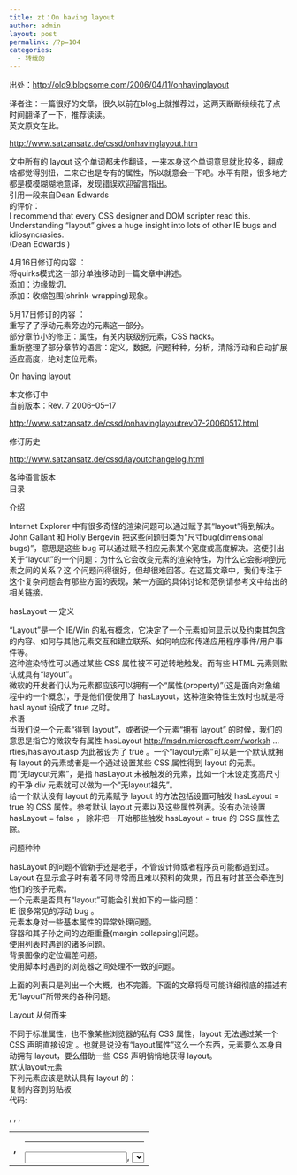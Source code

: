 ```yaml
---
title: zt：On having layout
author: admin
layout: post
permalink: /?p=104
categories:
  - 转载的
---
```

出处：http://old9.blogsome.com/2006/04/11/onhavinglayout

译者注：一篇很好的文章，很久以前在blog上就推荐过，这两天断断续续花了点时间翻译了一下，推荐读读。  
英文原文在此。

http://www.satzansatz.de/cssd/onhavinglayout.htm

文中所有的 layout 这个单词都未作翻译，一来本身这个单词意思就比较多，翻成啥都觉得别扭，二来它也是专有的属性，所以就意会一下吧。水平有限，很多地方都是模模糊糊地意译，发现错误欢迎留言指出。  
引用一段来自Dean Edwards  
的评价：  
I recommend that every CSS designer and DOM scripter read this. Understanding “layout” gives a huge insight into lots of other IE bugs and idiosyncrasies.  
(Dean Edwards )

4月16日修订的内容 ：  
将quirks模式这一部分单独移动到一篇文章中讲述。  
添加：边缘裁切。  
添加：收缩包围(shrink-wrapping)现象。

5月17日修订的内容 ：  
重写了了浮动元素旁边的元素这一部分。  
部分章节小的修正：属性，有关内联级别元素，CSS hacks。  
重新整理了部分章节的语言：定义，数据，问题种种，分析，清除浮动和自动扩展适应高度，绝对定位元素。

On having layout

本文修订中  
当前版本：Rev. 7 2006–05–17

http://www.satzansatz.de/cssd/onhavinglayoutrev07-20060517.html

修订历史

http://www.satzansatz.de/cssd/layoutchangelog.html

各种语言版本  
目录

介绍

Internet Explorer 中有很多奇怪的渲染问题可以通过赋予其“layout”得到解决。John Gallant 和 Holly Bergevin 把这些问题归类为“尺寸bug(dimensional bugs)”，意思是这些 bug 可以通过赋予相应元素某个宽度或高度解决。这便引出关于“layout”的一个问题：为什么它会改变元素的渲染特性，为什么它会影响到元素之间的关系？这 个问题问得很好，但却很难回答。在这篇文章中，我们专注于这个复杂问题会有那些方面的表现，某一方面的具体讨论和范例请参考文中给出的相关链接。

hasLayout — 定义

“Layout”是一个 IE/Win 的私有概念，它决定了一个元素如何显示以及约束其包含的内容、如何与其他元素交互和建立联系、如何响应和传递应用程序事件/用户事件等。  
这种渲染特性可以通过某些 CSS 属性被不可逆转地触发。而有些 HTML 元素则默认就具有“layout”。  
微软的开发者们认为元素都应该可以拥有一个“属性(property)”(这是面向对象编程中的一个概念)，于是他们便使用了 hasLayout，这种渲染特性生效时也就是将 hasLayout 设成了 true 之时。  
术语  
当我们说一个元素“得到 layout”，或者说一个元素“拥有 layout” 的时候，我们的意思是指它的微软专有属性 hasLayout http://msdn.microsoft.com/worksh &#8230; rties/haslayout.asp 为此被设为了 true 。一个“layout元素”可以是一个默认就拥有 layout 的元素或者是一个通过设置某些 CSS 属性得到 layout 的元素。  
而“无layout元素”，是指 hasLayout 未被触发的元素，比如一个未设定宽高尺寸的干净 div 元素就可以做为一个“无layout祖先”。  
给一个默认没有 layout 的元素赋予 layout 的方法包括设置可触发 hasLayout = true 的 CSS 属性。参考默认 layout 元素以及这些属性列表。没有办法设置 hasLayout = false ， 除非把一开始那些触发 hasLayout = true 的 CSS 属性去除。

问题种种

hasLayout 的问题不管新手还是老手，不管设计师或者程序员可能都遇到过。Layout 在显示盒子时有着不同寻常而且难以预料的效果，而且有时甚至会牵连到他们的孩子元素。  
一个元素是否具有“layout”可能会引发如下的一些问题：  
IE 很多常见的浮动 bug 。  
元素本身对一些基本属性的异常处理问题。  
容器和其子孙之间的边距重叠(margin collapsing)问题。  
使用列表时遇到的诸多问题。  
背景图像的定位偏差问题。  
使用脚本时遇到的浏览器之间处理不一致的问题。

上面的列表只是列出一个大概，也不完善。下面的文章将尽可能详细彻底的描述有无“layout”所带来的各种问题。

Layout 从何而来

不同于标准属性，也不像某些浏览器的私有 CSS 属性，layout 无法通过某一个 CSS 声明直接设定 。也就是说没有“layout属性”这么一个东西，元素要么本身自动拥有 layout，要么借助一些 CSS 声明悄悄地获得 layout。  
默认layout元素  
下列元素应该是默认具有 layout 的：  
复制内容到剪贴板  
代码:  
<html>,  
<body> <table>, <tr>, <th>, <td>  
<img> <hr> <input>, <select>, <textarea>,  
<button> <iframe>, <embed>, <object>,  
<applet> <marquee>

属性  
下列 CSS 属性和取值将会让一个元素获得 layout：  
position: absolute  
绝对定位元素的包含区块(containing block)就会经常在这一方面出问题。  
float: left|right  
由于 layout 元素的特性，浮动模型会有很多怪异的表现。  
display: inline-block  
当一个内联级别的元素需要 layout 的时候往往就要用到它，这也可能也是这个 CSS 属性的唯一效果——让某个元素拥有 layout。“inline-block行为”在IE中是可以实现的，但是非常与众不同： IE/Win: inline-block and hasLayout http://www.brunildo.org/test/InlineBlockLayout.html 。  
width: 除 “auto” 外的任意值  
很多人遇到 layout 相关问题发生时，一般都会先尝试用这个来修复。  
height: 除 “auto” 外的任意值  
height: 1% 就在 Holly Hack 中用到。  
zoom: 除 “normal” 外的任意值 (MSDN) http://msdn.microsoft.com/worksh &#8230; properties/zoom.asp  
MS专有属性，无法通过校验。 不过 zoom: 1 可以临时用做调试。  
writing-mode: tb-rl (MSDN) http://msdn.microsoft.com/worksh &#8230; ies/writingmode.asp  
MS专有属性，无法通过校验。

在 IE7 中，overflow 也变成了一个 layout 触发器：  
overflow: hidden|scroll|auto  
这个属性在之前版本 IE 中没有触发 layout 的功能。  
overflow-x|-y: hidden|scroll|auto  
overflow-x 和 overflow-y 是 CSS3 盒模型中的属性，尚未得到浏览器的广泛支持。他们在之前版本IE中没有触发 layout 的功能。

另外 IE7 的荧幕上又新添了几个 haslayout 的演员，如果只从 hasLayout 这个方面考虑，min/max 和 width/height 的表现类似，position 的 fixed 和 absolute 也是一模一样。  
position: fixed  
./.  
min-width: 任意值  
就算设为0也可以让该元素获得 layout。  
max-width: 除 “none” 之外的任意值  
./.  
min-height: 任意值  
即使设为0也可以让该元素的 haslayout=true  
max-height: 除 “none” 之外的任意值  
./.

以上结论借助 IE Developer Toobar 以及预先测试得出。  
有关内联级别元素  
对于内联元素(可以是默认即为内联的比如 span 元素，也可以是 display: inline 的元素)  
width 和 height 只在 IE5.x 下和 IE6 或更新版本的 quirks 模式下触发 hasLayout 。而对于 IE6，如果浏览器运行于标准兼容模式下，内联元素会忽略 width 或 height 属性，所以设置 width 或 height 不能在此种情况下令该元素具有 layout。  
zoom 总是可以触发 hasLayout，但是在 IE5.0 中不支持。

具有“layout” 的元素如果同时也 display: inline ，那么它的行为就和标准中所说的 inline-block 很类似了：在段落中和普通文字一样在水平方向和连续排列，受 vertical-align 影响，并且大小可以根据内容自适应调整。这也可以解释为什么单单在 IE/Win 中内联元素可以包含块级元素而少出问题，因为在别的浏览器中 display: inline 就是内联，不像 IE/Win 一旦内联元素拥有 layout 还会变成 inline-block。  
脚本属性 hasLayout  
我们这里称 hasLayout 为“脚本属性”是为了和我们熟知的 CSS 属性相区别。  
注意一旦一个元素拥有了 layout，就没有办法再将其设成 hasLayout = False 了。  
hasLayout-property http://msdn.microsoft.com/worksh &#8230; rties/haslayout.asp 可以用来检测一个元素是否拥有 layout：举个例子，如果它的 id 是“eid”，那么只要在 IE5.5+ 的地址栏里输入 javascript: alert(eid.currentStyle.hasLayout) 即可检测它的状态。  
IE的 Developer Toolbar http://www.microsoft.com/downloa &#8230; &displaylang=en 可以实时检查一个元素的当前样式；如果 hasLayout 是 true ，那么它的值显示为 “-1”。 我们可以通过实时修改一个元素的属性将“zoom(css)”设置为“1”来触发 hasLayout 以便调试。  
另外一个需要注意的是“layout”会影响脚本编程。如果一个元素没有“layout”，那么clientWidth/clientHeight 总是返回0。这会让一些脚本新手感到困惑，而且这和 Mozilla 浏览器的处理方式也不一样。不过我们可以利用这一点在 IE5.0 中检测“layout”：如果 clientWidth 是零那么这个元素就没有 layout。

CSS hacks

下面用于触发 haslayout 的 hack 已经经过 IE6 及以下版本测试。今后版本的IE有可能会对此做不同处理。如果新版本浏览器发布我们会重新整理这部分内容。  
John Gallant 和 Holly Bergevin 在2003年发布的 Holly hack http://www.communitymx.com/conte &#8230; age=2&cid=C37E0

：  
复制内容到剪贴板  
代码:  
/\* \*/ \* html .gainlayout { height: 1%; } /\* */

可以让 IE5+ 的任意元素获得 layout，除了标准兼容模式 IE6 中的内联元素。  
一般都很有效，除了在某些极少情况下，需要用 height:0 或者 1px 更好一些。  
和 overflow: hidden 不相容，除非在 IE6 的标注兼容模式下(因为这时如果父元素没有定高，那么height: 1% 会被变回 height: auto)。

或者我们可以用 underscore hack:http://wellstyled.com/singlelang.php?lang=en&page=css-underscore-hack.html  
复制内容到剪贴板  
代码:  
.gainlayout { _height: 0; }

另外，更具有向后兼容性的方法是使用 条件注释(conditional comments):http://msdn.microsoft.com/workshop/author/dhtml/overview/ccomment_ovw.asp  
复制内容到剪贴板  
代码:  
<!&#8211;[if lte IE 6]>

<style>

.gainlayout { height: 1px; }

</style>

<![endif]&#8211;>

在条件注释中链接一个专门对 IE/Win 做修正的外部样式表文件，也不失为一个安全有效的好方法：  
复制内容到剪贴板  
代码:  
<link rel=&#8221;stylesheet&#8221; href=&#8221;allbrowsers.css&#8221; type=&#8221;text/css&#8221; />

<!&#8211;[if lte IE 6]>

<link rel=&#8221;stylesheet&#8221; href=&#8221;iefix.css&#8221; type=&#8221;text/css&#8221; />

<![endif]&#8211;>

我们更倾向于使用 height: 0 和 1px —— 并主张始终使用 height 除非它和别的什么东西冲突 (overflow: hidden)。对于取值，我们则倾向于避免 1% ，因为它可能会(虽然很少)引起一些问题。http://www.brunildo.org/test/relayout.html  
height 不能应用于标准模式下的内联元素。在这种情况下我们可以用 display: inline-block 或 zoom: 1。  
我们曾看过一些把 Holly hack 真的当作 holy(神圣的) hack 盲目使用的情况，比如对浮动元素使用或者对已经具有特定宽度的元素也使用这个 hack。要记住这个 hack 的目的不是要给某个元素加一个高度，而只是要触发 hasLayout = True 而已。  
不要给所有元素设置 layout：* {_height: 1px;}。所谓过犹不及，获得 layout 不等于获得灵丹妙药，它只是用来改变渲染模式。  
Hack整理  
但是浏览器总是会变的，我们需要面对很多问题，比如一些依赖 IE6 的 bug 所做的 hack 会在 IE7 或更高版本的新浏览器中因 bug 修复而失效(甚至有害)的问题；比如新版本浏览器中类似的布局 bug 依然存在但用于 hack 的过滤器比如 * html 却不能正常工作的问题。这种情况下，MS专有属性 zoom 就可以考虑使用了。  
复制内容到剪贴板  
代码:  
<!&#8211;[if lt IE 7]><style>

/\* IE 6 + IE5.5 + IE5.0 所用样式\*/

.gainlayout { height: 0; }

</style><![endif]&#8211;>

<!&#8211;[if IE 7]><style>

.gainlayout { zoom: 1;}

/\* 或者其他任何以后可能需要的东西 \*/

</style><![endif]&#8211;>

zoom: 1; 可以让 IE5.5+ 的任何元素(包括内联元素)获得 layout，但是在 IE5.0 中无效。  
没有其他附带效果(内联元素会变成 inline-block，这个当然)。  
如果需要通过验证，应该用条件注释将 zoom 隐藏起来。

其实当我们考虑到“向后兼容”时是很自相矛盾的，我们强烈建议页面设计者回过头看一下自己页面中用的到的明显的或是不明显的“hacks”，并用条件注释针对不同浏览器重新处理以保万无一失。

关于IE Mac 的小问题

IE Mac 和 windows 下的 IE 是完全不同的两个东西，它们各自拥有自己的渲染引擎，IE Mac 就全然不知“hasLayout”(或contenteditable)所谓何物。相比之下 IE Mac 的渲染引擎要更标准兼容一点，比如 height 就是被当作 height 处理，没有别的效果。因此针对“hasLayout”的 hacks 和别的解决方法(特别是通过使用 height 或 width 属性的)往往对 IE Mac 来说是有害的，所以需要对其隐藏。更多的关于 IE Mac 相关的问题可以在 IE Mac, bugs and oddities pages http://www.l-c-n.com/IE5tests/ 找到。

MSDN 文档

MSDN 中涉及到 hasLayout 这个 MS 属性的地方寥寥无几，而具体解释 layout 和 IE 渲染模型之间关系的则少之又少。  
在IE4的时候，除了未经绝对定位也未指定宽高的内联元素，几乎所有元素都有某种 layout(MSDN)。http://msdn.microsoft.com/worksh &#8230; mentandlocation.asp 在这种早期的layout概念中，像 border, margin, padding 这些属性被称作“layout属性”，它们是不能应用到一个简单的内联元素上的。换句话说，“拥有layout”就可以粗略理解成：“可以拥有这几个属性”。  
MSDN 上仍然使用 layout 属性这种说法， 只是含义变了，它们和拥有 layout 的元素已经没有什么关系了。在 IE5.5 中方才引入了 MS 的这个专有属性 hasLayout，http://msdn.microsoft.com/worksh &#8230; rties/haslayout.asp 也只是某种内部的标志位而已。  
在 IE5.5 中，MSHTML Editing Platform(即可以通过设置来允许用户实时编辑、拖动 layout 元素以及调整其尺寸等)的文档中描述了三个和 layout 相关的重要特性：  
如果一个 layout 元素中有内容，内容的排版布局将由它的边界矩形框决定。  
拥有 layout 的意思基本上就是表示某元素是一个矩形。  
从内部来说，拥有 layout 意思就是一个元素将自己负责绘制其内部内容。

(Editing Platform) http://msdn.microsoft.com/librar &#8230; mshtmleditplatf.asp

和 layout 自身相关的内部工作机制直到2005年8月才有相应文档描述，当时由于 The Web Standards Project http://www.webstandards.org/ 和微软的特别工作小组的原因，Markus Mielke [MSFT] 打开了深入讨论的大门：  
一般来说，在 Internet Explorer 的 DHTML 引擎中，元素是不对自己的位置安排负责的。虽然一个 div 或者一个 p 元素都在源码中有一个位置，在文档流有一个位置，但是它们的内容却是由它们最近的一个 layout 祖先(经常是 body)控制安排的。这些元素依赖它们祖先的 layout 来为他们处理诸如决定大小尺寸和测量信息等诸多繁重的工作。

(HasLayout概述)http://msdn.microsoft.com/library/default.asp?url=/library/en-us/IETechCol/cols/dnexpie/expie20050831.asp

分析

我们的分析试图解释在已知案例下发生了什么事情，这种分析也应该可以作为未知案例下的指导。但我们这种试图利用种种测试案例投石探路的黑箱测试方法，是注 定无法消除黑箱的神秘感的——我们无法回答“为什么”的问题。我们只能去尝试了解整个“hasLayout”模式的工作框架，以及它会怎样影响网页文档的 渲染。因此，最终我们只能提供一些指导方针(而且只能是指导方针，而不是绝对的解决方案)。  
我们认为他们所指的是一个小窗体。一个 layout 元素的内部内容是完全独立的，而且也无法影响其边界外的任何内容。  
而 MS 属性 layout 只是某种标志位：一旦它被设定，这个元素就会拥有 layout“特性”，这包括体现在其自身以及其非 layout 孩子元素身上的特殊性能——比如浮动和层叠等。  
这种独立性也许正可以解释为什么 layout 元素通常比较稳定，而且它们可以让某些 bug 消失。这种情况的代价有二，一是偏离了标准，二是它没有考虑到今后可能因此出现的 bug 和问题。  
MS 的“页面”模式，从符号学角度考虑，可以看做是由很多互不相关的小的区块构成，而 HTML 和 W3C 的模式则认为“页面”模式应该是叙述完备的，故事性的相关信息区块构成的。

各种情况的详细说明

清除浮动和自动扩展适应高度  
浮动元素会被 layou 元素自动包含。这是很多新手经常遇到的问题：在 IE 下完成的页面到了标准兼容浏览器下所有未清除的浮动元素都伸出了其包含容器之外。  
Containing Floats http://www.complexspiral.com/publications/containing-floats  
how to clear floats without structural markup http://positioniseverything.net/easyclearing.html

相反的情况：如果确实需要一个浮动元素伸出其包含容器，也就是自动包含不是想要的效果时，该怎么办？你很可能也会遇到这种头疼的问题，下面的深入讨论就是一个例子：  
acidic float tests http://www.satzansatz.de/cssd/acidicfloat.html

在IE中，一个浮动元素总是“隶属于”它的 layout 包含容器。而后面的元素会受这个 layout 包含容器影响而不是这个浮动元素影响。  
这个特性和IE6的那个自动扩展以适应内部内容宽度的特性，都可以看成是受这个规则影响的：“由它的边界矩形框决定”。  
更糟的问题：clear 无法影响其 layout 包含容器之外的 float 元素。如果依赖这个 bug 在 IE 中布局的页面要转到标准兼容浏览器中，只有全部重做。  
IE 的自动包含浮动元素也是经常需要的效果，它在其他浏览器中也可以达到：参考我们的 “和 CSS 规范类似的地方” 这一部分来了解一下包含浮动元素的相关内容。  
浮动元素旁边的元素  
当一个块级元素紧跟在一个左浮动元素之后时，它应该——作为一个块级元素——忽略这个浮动元素，而它的内容则应该因这个浮动元素而移位：一个紧跟在左浮动 元素后的块级元素内的文字内容，应该沿着浮动元素的右边顺序排列并会（如果它的长度超过浮动元素）继续排列到浮动元素下方。但是如果这个块级元素有 layout，比如由于某种原因被设置了宽度，那么这整个元素则会因浮动元素而移位，就好像它自己也是一个浮动元素一样，因此其中的文字就不再环绕这个左 浮动元素了（而会形成一个矩形区域，保持在它的右边。）  
在 IE5 中一个块级元素的百分比宽度是基于浮动元素旁边的剩余空间计算的，而在 IE6 中则是依照整个父块级元素的可用空间计算的。所以在 IE6 中设置 width: 100% 会导致某种浮动元素旁边的溢出现象，于是各种布局问题也会因此而来。  
一些关于浮动块旁边的 hasLayout 块的测试案例：  
by using width http://dev.l-c-n.com/IEW2-bugs/float-layout.php  
by using min-width (IE 7) and zoom (IE 6) http://dev.l-c-n.com/IEW2-bugs/float-adjecant.php

与此类似，和浮动元素相邻的相对定位元素，它的位置偏移量应该参照的是父元素的补白(padding)边缘(例如，left: 0; 应该将一个相对定位元素叠放于它前面的浮动元素之上)。在 IE6 中，偏移量 left: value; 是从浮动元素的右边距(margin)边缘开始算起的，这会因浮动元素所占的宽度变化导致水平方向的错位(一个解决方法是用 margin-left 代替，但是也要注意如使用百分值时会有一些怪异问题)。  
layout blocks with relative positioning adjacent to floated blocks http://dev.l-c-n.com/IEW2-bugs/float-layout2-rp.php

根据规范所述，浮动元素应该与其后的盒子交织在一起。而对于没有交叉的二维空间中的矩形而言这是无法实现的。  
如果谁真的需要向 IE 的这种不当行为屈服，那么如何让标准兼容浏览器中的盒子也有类似行为——即类似于 layout 盒子会自动“收缩”而给其前置的浮动元素让出空间的行为——就是一个问题了。我们给出的方法是跟着一个浮动元素创建一个新的块级格式化范围（block formatting context），这在我们的“和 CSS 规范类似的地方” 有讨论。  
可以(再次)访问下面这个页面：  
three pixel text-jog http://positioniseverything.net/explorer/threepxtest.html

我们可以看到跟在一个浮动元素后的 layout 元素不会显示这个3px间隙的 bug，因为浮动元素外围的3px硬边无法影响一个 layout 元素的内部内容，所以这个硬边将整个 layout 元素右推了3px。好比一个防护罩，layout 可以保护其内部内容不受影响，但是浮动元素的力量却将整个防护罩推了开来。  
列表  
无论是列表本身(ol, ul) 还是单个的列表元素(li)，拥有 layout 后都会影响列表的表现。不同版本 IE 的表现又有不同。最明显的效果就体现在列表符号上(如果你的列表自定义了列表符号则不会受这个问题影响)。这些符号很可能是通过某种内部机制附到列表元素 上的(通常是附着在它们外面)。不幸的是，由于是通过“内部机制”添加的，我们无法访问它们也无法修正它们的错误表现。  
最明显的效果有：  
列表获得 layout 后，列表符号会消失或者被放置在不同的或者错误的位置。

有时它们又可以通过改变列表元素的边距而重新出现。这看起来似乎是以下事实导致的结果：layout 元素会试图裁掉超出其边界的内部内容。  
列表元素获得 layout 之后，会有和上面一样的问题出现，更多参考 (extra vertical space between list items)http://www.brunildo.org/test/IEWlispace.php

进一步又有一个问题就是(在有序列表中)任何具有 layout 的列表元素似乎都有自己独立的计数器。比如我们有一个含五个列表元素的有序列表，只有第三个列表元素有 layout。我们会看到这样：  
1… 2… 1… 4… 5…  
此外，如果一个有 layout 的列表元素跨行显示时，列表符号会底部对齐(而不是按照预料的顶部对齐)。  
以上某些问题还是无法解决的，所以如果需要列表符号的时候最好避免让列表和列表元素获得 layout。如果需要限定尺寸，最好给别的元素设定尺寸，比如给整个列表外面套一个元素并设定它的宽度，又或者比如给每个列表元素中的内容设定高度等等。  
另一个IE中列表的常见问题出现在当某个 li 中的内容是一个 display: block 的锚点(anchor)时。在这种情况下，列表元素之间的空格将不会被忽略而且通常会显示成额外的一行夹在每个 li 之间。一种避免这种竖直方向多余空白的解决方法是赋予这些锚点 layout。这样还有一个好处就是可以让整个锚点的矩形区域都可以响应鼠标点击。  
表格  
table 总是有 layout 的，它总表现为一个已定义宽度的对象。在IE6中，table-layout: fixed http://msdn.microsoft.com/worksh &#8230; ies/tablelayout.asp 通常和一个宽度设为100%的表格相同，同时这也会带来很多问题(一些计算方面的错误)。另外在IE5.5和IE6的quirks模式下还有一些别的需要注意的情况。http://dev.l-c-n.com/tables_2/  
相对定位元素(r.p.)  
注意，由于 position: relative 并不触发 hasLayout，所以很多诸如内容消失或错位的渲染错误就会因此而起。这些现象可能会在刷新页面、调整窗口大小、滚动页面、选中内容等情况下出现。原 因是 IE 在据这个属性对元素做偏移处理时，却似乎忘了发出信号让其 layout 孩子元素进行“重绘”(而如果是一个layout元素，那么在其重绘事件的信号链中，这个传给其孩子的信号是会正常发出的)。  
r.p. parent and disappearing floated child http://www.satzansatz.de/cssd/rpfloat.html  
disappearing list-background bug http://positioniseverything.net/explorer/ie-listbug.html

以上是一些相关问题的描述。作为经验之谈，相对定位一个元素时最好给予其 layout。再有，我们也需要检查拥有这种结构的父元素是否也需要 layout 或者position: relative亦或二者都需要，如果涉及到浮动元素这点就十分重要。  
绝对定位元素(a.p.)：  
包含区块，什么是包含区块？  
理解 CSS 的包含区块概念很重要，它回答了绝对定位元素是相对哪里定位的问题：包含区块决定了偏移起点，包含区块定义了百分比长度的计算参考。  
对于绝对定位元素，包含区块是由其最近的定位祖先决定的。如果其祖先都没有被定位，那么就使用初始包含区块 html。  
通常情况下我们会用 position: relative 来设定任意包含区块。这就是说，我们可以让一个绝对定位元素所参考的原点和长度等不依赖于元素的排列顺序，这可以满足诸如“内容优先”这种可访问性概念的需要，也可以给复杂的浮动布局带来方便。  
但是由于 layout 概念的存在，这种设计理念的效果在IE中就要打个问号了：因为在IE中绝对定位只有当其包含元素拥有 layout 时才会计算正确，而且绝对定位元素的百分比宽度参考也搞错了对象。这里 IE5 和 IE6 的行为不同但都有问题。IE7b2 的行为就要好很多，虽然有些小地方还是有错误。总之尽可能的让绝对元素的包含区块拥有 layout，而且尽量让其就是绝对定位元素的父级元素（也就是说这个包换元素和绝对定位元素之间没有绝对定位元素的别的祖先了）。  
假设一个无 layout 的父元素被相对定位了——我们就得给它赋予 layout 才能使偏移量起作用：  
Absolutely Buggy II http://www.positioniseverything.net/abs_relbugs.html

假设一个未定位的父元素需要特定尺寸，而且页面设计是基于百分比宽度的——我们就可以放弃这个想法了，因为浏览器支持不佳：  
absolutely positioned element and percentage width http://www.satzansatz.de/cssd/tmp/apboxpercentagewidth.html  
滤镜  
MS专有的滤镜属性 filter http://msdn.microsoft.com/workshop/author/filter/filters.asp 是只适用于 layout 元素的。有些滤镜扩展了对象的边界。它们会显示出自身特有的缺陷。http://www.satzansatz.de/cssd/tmp/alphatransparency.html  
对已渲染元素的重排(re-flow)  
当所有元素都已渲染完成时，如果有一个因鼠标经过而引起的变化产生(比如某个链接的 background 有变化)，IE会对其 layout 包含区块进行重排。有时一些元素就会因此被排到了新的位置，因为当这个鼠标经过发生时，IE已经知道了所有相关元素的宽度、偏移量等数据了。这在文档首次 载入时则不会发生，那时由于自动扩张的特性，宽度还无法确定。这种情况会导致在鼠标经过时页面出现跳变。  
Jump on :hover http://www.satzansatz.de/cssd/pseudocss.html#hoverjump  
quirky percentages: the reflow http://www.positioniseverything.net/explorer/percentages.html

这些和重排问题相关的 bug 会给百分比边距和补白使用较多的流动布局带来不少麻烦。  
背景原点  
MS专有的这个 hasLayout 还会影响背景的定位和扩展。比如，根据 CSS 规范，http://www.w3.org/TR/CSS21/colors.html#q2background-position : 0 0 应该指元素的“补白边缘(padding edge)”。而在 IE/Win 下，如果 hasLayout = false 则指的是“边框边缘(border edge)”，当 hasLayout=true 时指的才是补白边缘：  
Background, Border, hasLayout http://www.brunildo.org/test/BackgroundBorderLayout.html

边距重叠  
hasLayout 会影响一个盒子和其子孙的边距重叠。根据规范，一个盒子如果没有上补白和上边框，那么它的上边距应该和其文档流中的第一个孩子元素的上边距重叠：  
Collapsing Margins http://www.w3.org/TR/CSS21/box.html#collapsing-margins  
Uncollapsing Margins http://complexspiral.com/publications/uncollapsing-margins

在 IE/Win 中如果这个盒子有 layout 那么这种现象就不会发生了：似乎拥有 layout 会阻止其孩子的边距伸出包含容器之外。此外当 hasLayout = true 时，不论包含容器还是孩子元素，都会有边距计算错误的问题出现。  
Margin collapsing and hasLayout http://www.brunildo.org/test/IEMarginCollapseLayout.html

块级别的链接  
hasLayout 会影响一个块级别链接的鼠标响应区域(可点击区域)。通常 hasLayout = false 时只有文字覆盖区域才能响应。而 hasLayout = true 则整个块状区域都可响应。添加了 onclick/onmouseover 等事件的任意块级元素也有同样的现象。  
Block anchors and hasLayout http://www.brunildo.org/test/IEABlock1.html

在页面内使用键盘浏览：探索中  
当使用 tab 在页面中浏览时，如果进入了一个页内链接(in-page link)，那么接下来再按的 tab 键就不会正常继续了：  
hasLayout Property Characterizes IE6 Bug http://jimthatcher.com/news.htm#haslayout  
Keyboard Navigation and Internet Explorer http://juicystudio.com/article/ie-keyboard-navigation.php  
tab 键会把用户带到(这通常是错误的)其最近的 layout 祖先中的第一个目标(如果这个祖先是由 table， div， span 或某些别的标签构成)。

收缩包围(shrink-wrapping)现象  
给已经有 width: auto 的元素添加某些属性会导致它们在计算自身宽度时使用一种收缩包围的算法。比如这些属性 float: left|right, position: absolute|fixed, display: table|table-cell|inline-block|inline-table.  
这些属性造成的现象在IE/Win中也存在，当然这是只对那些它支持的属性而言。但是当一个应该收缩包围的元素中包含一个拥有“layout”的块级元素时，在绝大多数情况下，这个孩子元素的宽度会尽可能地扩展而与其中包含的内容无关，同时也阻止了父元素的收缩包围现象。  
例子： http://dev.l-c-n.com/IEW2-bugs/shrinkwrap.php  
一个浮动的纵向导航无序列表并没有收缩包围，因为其中的链接为了消除列表的多余空白bug并扩展可点击区域而拥有了 layout：a {display: block; zoom: 1;}。

这时收缩包围现象只有在以下情况仍然有效：拥有 layout 的孩子元素同时也被赋予了一个特定宽度，或者这个孩子元素本身也是一个具有收缩包围特性的元素，比如浮动元素。  
边缘裁切  
通常而言，当一个盒子包含了诸如伸出其边缘的内容这种更复杂的结构时，这个容器就经常需要“hasLayout”来避免一些渲染错误。但使用这种常用方法又会在边界处理时左右为难，因为一个获得“layout”的元素会变成某种自封闭的盒子。  
内部的内容盒子会被裁切，比如使用负边距向外移动时。  
Clipping of negative margined blocks in a hasLayout container http://dev.l-c-n.com/IEW2-bugs/min-width-clip.php

被裁掉的部分当内容盒子触发了“layout”时可以再次出现，但在 IE6 中需要同时拥有 position: relative 才行。IE7 在这方面要略有改观，它不再需要额外的 position: relative 了。

堆叠，分层和 layout

IE/Win 中似乎有两种分层和堆叠顺序：  
一种是(伪)试图采用CSS的模式：Effect of z-index value to RP and AP blocks http://www.aplus.co.yu/css/z-pos/  
还有一种是由“hasLayout”及其孪生兄弟“contenteditable”的行为产生的堆叠顺序。正如在上面相对定位的例子中展现的那样，在 layout 影响下的堆叠现象就好像 Harry Houdini (译者注：魔术师，以纸牌魔术成名)的拿手戏法儿一样。

两种堆叠模式虽互不相容，但却共存于IE的渲染引擎中。经验之谈：调试的时候，两种情况都要考虑到。我们可能会有规律地在下拉菜单或者类似的复杂菜单中看 到相关问题，因为它们往往牵涉到堆叠，定位和浮动等诸多令人头疼的问题。给那些 z-index 定位的元素 layout 是一种可能的修正方法，不过也不限于此，这里只是提醒一下。  
混乱的 contenteditable  
如果给一个 HTML 标签设定 contenteditable=true 属性，比如，将会允许对该元素以及其 layout 子元素进行实时的编辑、拖动改变尺寸等操作。你可以把这属性用在浮动元素或者一个有序列表中的 layout 列表元素上看看效果。  
为了对元素进行操作(编辑它们)，“contenteditable”和“hasLayout”为那些 hasLayout 返回 true 的元素引入了一套单独的堆叠顺序。  
Editing Platform http://msdn.microsoft.com/librar &#8230; mshtmleditplatf.asp 继承了 layout 概念，对 layout 的误解多是因 contenteditable 而起即可作为证明(那些某种程度上集成了IE编辑引擎的应用软件多暗含着对layout概念的某种强制向后兼容性)。  
More on contenteditable http://annevankesteren.nl/2005/07/more-contenteditable

和 CSS 规范类似的地方

你的 MSIE 页面在别的浏览器中一团糟？我们可没必要让这种事情发生。如果使用恰当，任何好的浏览器都能摆平 MSIE 的页面——只要你使用一些正确的 CSS。  
利用 hasLayout 和“新的块级格式化范围”http://www.w3.org/TR/CSS21/visuren.html#q15之间的细微相似之处，我们可以有几种 方法在标准兼容浏览器中重新实现 hasLayout 的“包含浮动元素”http://www.w3.org/TR/CSS21/visudet.html#root-height效果，和一些“浮动元素旁 边的元素”http://www.w3.org/TR/CSS21/visuren.html#floats所特有的效果。  
Reverse engineering series http://www.gunlaug.no/contents/wd\_example\_01.html  
Simulations http://dev.l-c-n.com/IEW/simulations.php

Quirks 模式

关于这种渲染模式的的信息，请参考我们的 quirks 模式 http://www.satzansatz.de/cssd/quirksmode.html 章节。  
Layout ——结论  
整个 layout 概念和一些基本 CSS 概念是不兼容的，即包含，排列，浮动，定位和层叠等。  
由于页面中元素或有或没有 layout，会导致 IE/Win 的行为和 CSS 规范相违背。

拥有 layout ——另外一个引擎？

IE 的对象模型看起来是文档模型和他们传统的应用程序模型的糅合。我之所以提到这点是因为它对于理解IE如何渲染页面很重要。而从文档模型切换到应用程序模型的开关就是给一个元素“layout”。

(Dean Edwards)

有时候要解释清楚某种行为是不可能的：就比如 hasLayout，会根据它的状态选择两种不同渲染引擎的一种使用，而且每一种都有其自己的 bug 和怪异之处。

不可消除的 bug

软件 bug 是由于在制作过程中对完整性和逻辑问题考虑不周等人为错误而导致的。这是人类的固有缺陷，目前还没有什么好的解决方法。  
同样由于这种缺陷，任何试图不重写软件而修复 bug 的做法，都将会不可避免的导致软件中出现更复杂的bug。  
所有依赖别的软件的软件——当然包括依赖操作系统，也会同样依赖他们的 bug。于是我们会从所有关联的软件中得到一连串的 bug，这也更说明找到一个无 bug 软件是几乎不可能的。

(Molly, the cat‛)

本文创建于2005年6月30日，最后一次修改于2006年4月2日。  
编者：  
Holly Bergevin http://positioniseverything.net/  
Ingo Chao http://www.satzansatz.de/css.html  
Bruno Fassino http://www.brunildo.org/  
John Gallant http://positioniseverything.net/  
Georg Sørtun http://www.gunlaug.no/  
Philippe Wittenbergh http://emps.l-c-n.com/

特别致谢给予此项目支持的：  
Dean Edwards, and Molly ‚the cat‛

各种语言版本：  
Original(English)  
Brazilian Portuguese by Mauricio Samy Silva  
中文版本 by old9  
Italian by Gabriele Romanato

相关讨论：  
dean.edwards.name/weblog/

[url=mailto:spam.layout@satzansatz.de]联系作者：[/url]

版权说明：  
本文基于创作共用协议发布。

目录

介绍  
hasLayout —— 定义  
术语  
问题种种  
Layout 从何而来  
默认 layout 元素  
属性  
有关内联级别元素  
脚本属性 hasLayout  
CSS hacks  
Hack整理  
关于 IE Mac 的小问题  
MSDN文档  
分析  
各种情况的详细说明  
清除浮动和自动扩展适应高度  
浮动元素旁边的元素  
列表  
表格  
相对定位元素(r.p.)  
绝对定位元素(a.p.)：包含区块，什么是包含区块？  
滤镜  
对已渲染元素的重排(re-flow)  
背景原点  
边距重叠  
块级别的链接  
在页面内使用键盘浏览：探索中  
收缩包围(shrink-wrapping)现象  
边缘裁切  
堆叠，分层和 layout  
混乱的 contenteditable  
和 CSS 规范类似的地方  
Quirks 模式  
Layout —— 结论  
拥有 layout —— 另外一个引擎？

不可消除的 bug

&nbsp;

http://yiminghe.iteye.com/blog/367384
